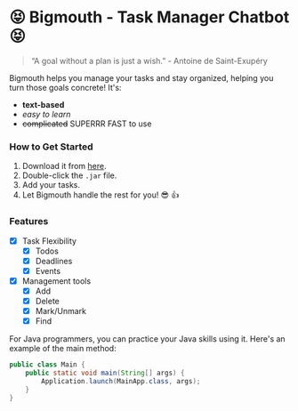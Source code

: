 # 😝 Bigmouth - Task Manager Chatbot 😝

> “A goal without a plan is just a wish.” - Antoine de Saint-Exupéry

Bigmouth helps you manage your tasks and stay organized, helping you turn those goals concrete! It's:

- **text-based**
- *easy to learn*
- ~~complicated~~ SUPERRR FAST to use

### How to Get Started

1. Download it from [here](https://github.com/sannie-beep/ip).
2. Double-click the `.jar` file.
3. Add your tasks.
4. Let Bigmouth handle the rest for you! :sunglasses: 👍

### Features

- [x] Task Flexibility
   - [x] Todos
   - [x] Deadlines
   - [x] Events
- [x] Management tools
   - [x] Add
   - [x] Delete
   - [x] Mark/Unmark
   - [x] Find

For Java programmers, you can practice your Java skills using it. Here's an example of the main method:

```java
public class Main {
    public static void main(String[] args) {
        Application.launch(MainApp.class, args);
    }
}

